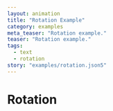 ```yaml
---
layout: animation
title: "Rotation Example"
category: examples
meta_teaser: "Rotation example."
teaser: "Rotation example."
tags: 
  - text
  - rotation
story: "examples/rotation.json5"
---
```

# Rotation

